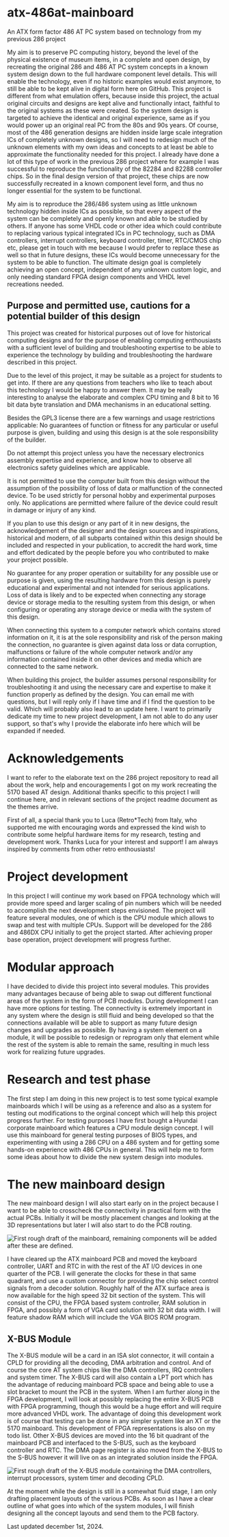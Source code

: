 # atx-486at-mainboard
An ATX form factor 486 AT PC system based on technology from my previous 286 project

My aim is to preserve PC computing history, beyond the level of the physical existence of museum items, in a complete and open design, by recreating the original 286 and 486 AT PC system concepts in a known system design down to the full hardware component level details. This will enable the technology, even if no historic examples would exist anymore, to still be able to be kept alive in digital form here on GitHub. This project is different from what emulation offers, because inside this project, the actual original circuits and designs are kept alive and functionally intact, faithful to the original systems as these were created. 
So the system design is targeted to achieve the identical and original experience, same as if you would power up an original real PC from the 80s and 90s years. Of course, most of the 486 generation designs are hidden inside large scale integration ICs of completely unknown designs, so I will need to redesign much of the unknown elements with my own ideas and concepts to at least be able to approximate the functionality needed for this project. I already have done a lot of this type of work in the previous 286 project where for example I was successful to reproduce the functionality of the 82284 and 82288 controller chips. So in the final design version of that project, these chips are now successfully recreated in a known component level form, and thus no longer essential for the system to be functional. 

My aim is to reproduce the 286/486 system using as little unknown technology hidden inside ICs as possible, so that every aspect of the system can be completely and openly known and able to be studied by others. If anyone has some VHDL code or other idea which could contribute to replacing various typical integrated ICs in PC technology, such as DMA controllers, interrupt controllers, keyboard controller, timer, RTC/CMOS chip etc, please get in touch with me because I would prefer to replace these as well so that in future designs, these ICs would become unnecessary for the system to be able to function. The ultimate design goal is completely achieving an open concept, independent of any unknown custom logic, and only needing standard FPGA design components and VHDL level recreations needed.

## Purpose and permitted use, cautions for a potential builder of this design
This project was created for historical purposes out of love for historical computing designs and for the purpose of enabling computing enthousiasts with a sufficient level of building and troubleshooting expertise to be able to experience the technology by building and troubleshooting the hardware described in this project. 

Due to the level of this project, it may be suitable as a project for students to get into. If there are any questions from teachers who like to teach about this technology I would be happy to answer them. It may be really interesting to analyse the elaborate and complex CPU timing and 8 bit to 16 bit data byte translation and DMA mechanisms in an educational setting.

Besides the GPL3 license there are a few warnings and usage restrictions applicable: No guarantees of function or fitness for any particular or useful purpose is given, building and using this design is at the sole responsibility of the builder.

Do not attempt this project unless you have the necessary electronics assembly expertise and experience, and know how to observe all electronics safety guidelines which are applicable.

It is not permitted to use the computer built from this design without the assumption of the possibility of loss of data or malfunction of the connected device. To be used strictly for personal hobby and experimental purposes only. No applications are permitted where failure of the device could result in damage or injury of any kind.

If you plan to use this design or any part of it in new designs, the acknowledgement of the designer and the design sources and inspirations, historical and modern, of all subparts contained within this design should be included and respected in your publication, to accredit the hard work, time and effort dedicated by the people before you who contributed to make your project possible.

No guarantee for any proper operation or suitability for any possible use or purpose is given, using the resulting hardware from this design is purely educational and experimental and not intended for serious applications. Loss of data is likely and to be expected when connecting any storage device or storage media to the resulting system from this design, or when configuring or operating any storage device or media with the system of this design.

When connecting this system to a computer network which contains stored information on it, it is at the sole responsibility and risk of the person making the connection, no guarantee is given against data loss or data corruption, malfunctions or failure of the whole computer network and/or any information contained inside it on other devices and media which are connected to the same network.

When building this project, the builder assumes personal responsibility for troubleshooting it and using the necessary care and expertise to make it function properly as defined by the design. You can email me with questions, but I will reply only if I have time and if I find the question to be valid. Which will probably also lead to an update here. I want to primarily dedicate my time to new project development, I am not able to do any user support, so that's why I provide the elaborate info here which will be expanded if needed.


# Acknowledgements
I want to refer to the elaborate text on the 286 project repository to read all about the work, help and encouragements I got on my work recreating the 5170 based AT design.
Additional thanks specific to this project I will continue here, and in relevant sections of the project readme document as the themes arrive.

First of all, a special thank you to Luca (Retro*Tech) from Italy, who supported me with encouraging words and expressed the kind wish to contribute some helpful hardware items for my research, testing and development work. Thanks Luca for your interest and support! I am always inspired by comments from other retro enthousiasts!

# Project development
In this project I will continue my work based on FPGA technology which will provide more speed and larger scaling of pin numbers which will be needed to accomplish the next development steps envisioned. The project will feature several modules, one of which is the CPU module which allows to swap and test with multiple CPUs. Support will be developed for the 286 and 486DX CPU initially to get the project started. After achieving proper base operation, project development will progress further.

# Modular approach
I have decided to divide this project into several modules. This provides many advantages because of being able to swap out different functional areas of the system in the form of PCB modules. During development I can have more options for testing. The connectivity is extremely important in any system where the design is still fluid and being developed so that the connections available will be able to support as many future design changes and upgrades as possible. By having a system element on a module, it will be possible to redesign or reprogram only that element while the rest of the system is able to remain the same, resulting in much less work for realizing future upgrades. 

# Research and test phase
The first step I am doing in this new project is to test some typical example mainboards which I will be using as a reference and also as a system for testing out modifications to the orginal concept which will help this project progress further. For testing purposes I have first bought a Hyundai corporate mainboard which features a CPU module design concept. I will use this mainboard for general testing purposes of BIOS types, and experimenting with using a 286 CPU on a 486 system and for getting some hands-on experience with 486 CPUs in general. This will help me to form some ideas about how to divide the new system design into modules.

# The new mainboard design
The new mainboard design I will also start early on in the project because I want to be able to crosscheck the connectivity in practical form with the actual PCBs.
Initially it will be mostly placement changes and looking at the 3D representations but later I will also start to do the PCB routing.

![First rough draft of the mainboard, remaining components will be added after these are defined.](486AT_PC_ATX_mainboard_draft_001.jpg)

I have cleared up the ATX mainboard PCB and moved the keyboard controller, UART and RTC in with the rest of the AT I/O devices in one quarter of the PCB.
I will generate the clocks for these in that same quadrant, and use a custom connector for providing the chip select control signals from a decoder solution.
Roughly half of the ATX surface area is now available for the high speed 32 bit section of the system. This will consist of the CPU, the FPGA based system controller, RAM solution in FPGA, and possibly a form of VGA card solution with 32 bit data width. I will feature shadow RAM which will include the VGA BIOS ROM program.

## X-BUS Module
The X-BUS module will be a card in an ISA slot connector, it will contain a CPLD for providing all the decoding, DMA arbitration and control. And of course the core AT system chips like the DMA controllers, IRQ controllers and system timer. The X-BUS card will also contain a LPT port which has the advantage of reducing mainboard PCB space and being able to use a slot bracket to mount the PCB in the system. When I am further along in the FPGA development, I will look at possibly replacing the entire X-BUS PCB with FPGA programming, though this would be a huge effort and will require more advanced VHDL work. The advantage of doing this development work is of course that testing can be done in any simpler system like an XT or the 5170 mainboard. This development of FPGA representations is also on my todo list. Other X-BUS devices are moved into the 16 bit quadrant of the mainboard PCB and interfaced to the S-BUS, such as the keyboard controller and RTC. The DMA page register is also moved from the X-BUS to the S-BUS however it will live on as an integrated solution inside the FPGA.

![First rough draft of the X-BUS module containing the DMA controllers, interrupt processors, system timer and decoding CPLD.](486AT_PC_X-BUS_MODULE_draft_001.jpg)

At the moment while the design is still in a somewhat fluid stage, I am only drafting placement layouts of the various PCBs. As soon as I have a clear outline of what goes into which of the system modules, I will finish designing all the concept layouts and send them to the PCB factory.

Last updated december 1st, 2024.
